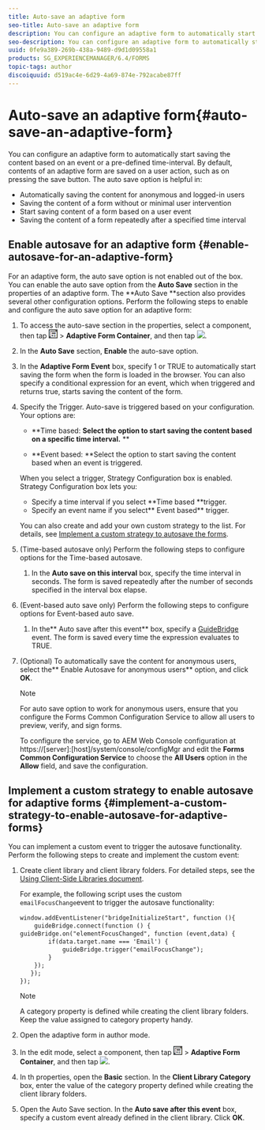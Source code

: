 ```yaml
---
title: Auto-save an adaptive form
seo-title: Auto-save an adaptive form
description: You can configure an adaptive form to automatically start saving the content based on an event or a pre-defined time-interval
seo-description: You can configure an adaptive form to automatically start saving the content based on an event or a pre-defined time-interval
uuid: 0fe9a389-269b-438a-9489-d9d1d09558a1
products: SG_EXPERIENCEMANAGER/6.4/FORMS
topic-tags: author
discoiquuid: d519ac4e-6d29-4a69-874e-792acabe87ff
---
```


# Auto-save an adaptive form{#auto-save-an-adaptive-form}

You can configure an adaptive form to automatically start saving the content based on an event or a pre-defined time-interval. By default, contents of an adaptive form are saved on a user action, such as on pressing the save button. The auto save option is helpful in:

* Automatically saving the content for anonymous and logged-in users
* Saving the content of a form without or minimal user intervention
* Start saving content of a form based on a user event
* Saving the content of a form repeatedly after a specified time interval

## Enable autosave for an adaptive form {#enable-autosave-for-an-adaptive-form}

For an adaptive form, the auto save option is not enabled out of the box. You can enable the auto save option from the **Auto Save** section in the properties of an adaptive form. The **Auto Save **section also provides several other configuration options. Perform the following steps to enable and configure the auto save option for an adaptive form:

1. To access the auto-save section in the properties, select a component, then tap ![](assets/field-level.png) &gt; **Adaptive Form Container**, and then tap ![](assets/cmppr.png-).
1. In the **Auto Save** section, **Enable** the auto-save option.
1. In the **Adaptive Form Event** box, specify 1 or TRUE to automatically start saving the form when the form is loaded in the browser. You can also specify a conditional expression for an event, which when triggered and returns true, starts saving the content of the form.
1. Specify the Trigger. Auto-save is triggered based on your configuration. Your options are:

    * **Time based: **Select the option to start saving the content based on a specific time interval.** 
      **
    
    * **Event based: **Select the option to start saving the content based when an event is triggered.

   When you select a trigger, Strategy Configuration box is enabled. Strategy Configuration box lets you:

    * Specify a time interval if you select **Time based **trigger.
    * Specify an event name if you select** Event based** trigger.

   You can also create and add your own custom strategy to the list. For details, see [Implement a custom strategy to autosave the forms](../../forms/using/auto-save-an-adaptive-form.md#p-implement-a-custom-strategy-to-enable-autosave-for-adaptive-forms-p).

1. (Time-based autosave only) Perform the following steps to configure options for the Time-based autosave.

    1. In the **Auto save on this interval** box, specify the time interval in seconds. The form is saved repeatedly after the number of seconds specified in the interval box elapse.

1. (Event-based auto save only) Perform the following steps to configure options for Event-based auto save.

    1. In the** Auto save after this event** box, specify a [GuideBridge](https://helpx.adobe.com/aem-forms/6/javascript-api/GuideBridge.html) event. The form is saved every time the expression evaluates to TRUE.

1. (Optional) To automatically save the content for anonymous users, select the** Enable Autosave for anonymous users** option, and click **OK**.

   >[!NOTE]
   >
   >For auto save option to work for anonymous users, ensure that you configure the Forms Common Configuration Service to allow all users to preview, verify, and sign forms. 
   >
   >
   >To configure the service, go to AEM Web Console configuration at https://[server]:[host]/system/console/configMgr and edit the **Forms Common Configuration Service** to choose the **All Users** option in the **Allow** field, and save the configuration.

## Implement a custom strategy to enable autosave for adaptive forms {#implement-a-custom-strategy-to-enable-autosave-for-adaptive-forms}

You can implement a custom event to trigger the autosave functionality. Perform the following steps to create and implement the custom event:

1. Create client library and client library folders. For detailed steps, see the [Using Client-Side Libraries document](../../sites/developing/using/clientlibs.md).

   For example, the following script uses the custom `emailFocusChange`event to trigger the autosave functionality:

   ```
   window.addEventListener("bridgeInitializeStart", function (){   
       guideBridge.connect(function () { guideBridge.on("elementFocusChanged", function (event,data) { 
           if(data.target.name === 'Email') {
               guideBridge.trigger("emailFocusChange");
           }
       });
      });
   });
   
   ```

   >[!NOTE]
   >
   >A category property is defined while creating the client library folders. Keep the value assigned to category property handy.

1. Open the adaptive form in author mode.  

1. In the edit mode, select a component, then tap ![](assets/field-level.png) &gt; **Adaptive Form Container**, and then tap ![](assets/cmppr.png-).
1. In th properties, open the **Basic** section. In the **Client Library Category** box, enter the value of the category property defined while creating the client library folders.
1. Open the Auto Save section. In the **Auto save after this event** box, specify a custom event already defined in the client library. Click **OK**.

